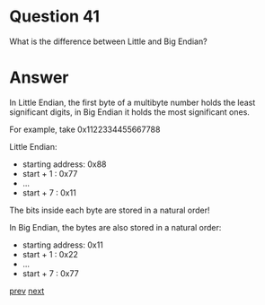 
# Question 41


What is the difference between Little and Big Endian?


# Answer




In Little Endian, the first byte of a multibyte number holds the least 
significant digits, in Big Endian it holds the most significant ones.

For example, take 0x1122334455667788

Little Endian:

* starting address: 0x88
* start + 1 : 0x77
* ...
* start + 7 : 0x11

The bits inside each byte are stored in a natural order!

In Big Endian, the bytes are also stored in a  natural order:

* starting address: 0x11
* start + 1 : 0x22
* ...
* start + 7 : 0x77

 

[prev](40.md) [next](42.md)
